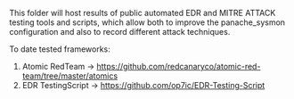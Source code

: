 This folder will host results of public automated EDR and MITRE ATTACK testing tools and scripts, which allow both to improve the 
panache_sysmon configuration and also to record different attack techniques.

To date tested frameworks:

1. Atomic RedTeam -> https://github.com/redcanaryco/atomic-red-team/tree/master/atomics
2. EDR TestingScript -> https://github.com/op7ic/EDR-Testing-Script

